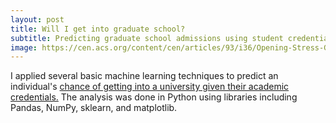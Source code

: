 ```yaml
---
layout: post
title: Will I get into graduate school?
subtitle: Predicting graduate school admissions using student credentials.
image: https://cen.acs.org/content/cen/articles/93/i36/Opening-Stress-Graduate-School/_jcr_content/articlebody/subpar/articlemedia_0.img.jpg/1466568393792.jpg
---
```



I applied several basic machine learning techniques to predict an individual's [chance of getting into a university given their academic credentials.](https://github.com/joekrinke15/PredictingAdmissions/blob/master/College%20Admit%20Project%20.ipynb) The analysis was done in Python using libraries including Pandas, NumPy, sklearn, and matplotlib.


